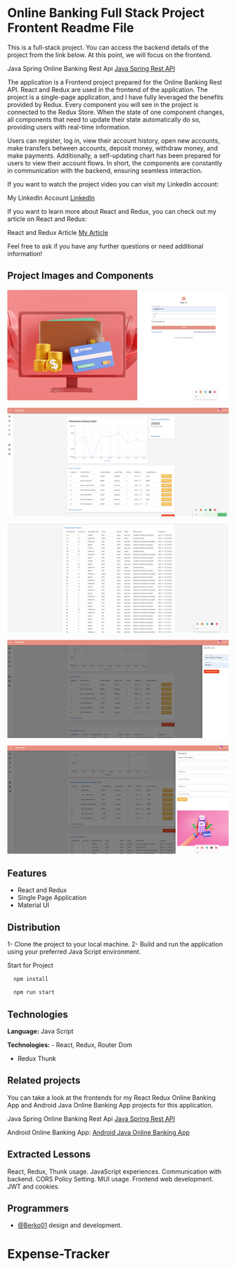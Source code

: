 
# Online Banking Full Stack Project Frontent Readme File

This is a full-stack project. You can access the backend details of the project from the link below. At this point, we will focus on the frontend.

Java Spring Online Banking Rest Api [Java Spring Rest API]( https://github.com/Berko01/Advanced-Backend-Project-With-Java-Spring-Online-Banking-Rest-Api)


The application is a Frontend project prepared for the Online Banking Rest API. React and Redux are used in the frontend of the application. The project is a single-page application, and I have fully leveraged the benefits provided by Redux. Every component you will see in the project is connected to the Redux Store. When the state of one component changes, all components that need to update their state automatically do so, providing users with real-time information.

Users can register, log in, view their account history, open new accounts, make transfers between accounts, deposit money, withdraw money, and make payments. Additionally, a self-updating chart has been prepared for users to view their account flows. In short, the components are constantly in communication with the backend, ensuring seamless interaction.

If you want to watch the project video you can visit my LinkedIn account:

My LinkedIn Account [LinkedIn]( https://www.linkedin.com/feed/)




If you want to learn more about React and Redux, you can check out my article on React and Redux:

React and Redux Article [My Article]( https://medium.com/@berkindundar2001/react-nedir-ve-react-redux-neden-%C3%B6nemlidir-4c846d7a5124)


Feel free to ask if you have any further questions or need additional information!







## Project Images and Components

![Uygulama Ekran Görüntüsü](loginPage.png)

![Uygulama Ekran Görüntüsü](ProjecPage1.png)

![Uygulama Ekran Görüntüsü](ProjectPage2.png)

![Uygulama Ekran Görüntüsü](ProjectPage3.png)

![Uygulama Ekran Görüntüsü](ProjectPage5.png)


  
## Features

- React and Redux
- Single Page Application
- Material UI


  
## Distribution

1- Clone the project to your local machine.
2- Build and run the application using your preferred Java Script environment.

Start for Project

```terminal
  npm install
```

```bash
  npm run start
```

  
## Technologies

**Language:** Java Script 

**Technologies:** - React, Redux, Router Dom
- Redux Thunk
  
## Related projects

You can take a look at the frontends for my React Redux Online Banking App and Android Java Online Banking App projects for this application.

Java Spring Online Banking Rest Api [Java Spring Rest API]( https://github.com/Berko01/Advanced-Backend-Project-With-Java-Spring-Online-Banking-Rest-Api)

Android Online Banking App: [Android Java Online Banking App]( https://github.com/Berko01/Android-Online-Banking-App-With-Java-Spring)




  
## Extracted Lessons

React, Redux, Thunk usage. JavaScript experiences. Communication with backend. CORS Policy Setting. MUI usage. Frontend web development. JWT and cookies.
  
## Programmers

- [@Berko01](https://github.com/Berko01) design and development.

  
# Expense-Tracker
